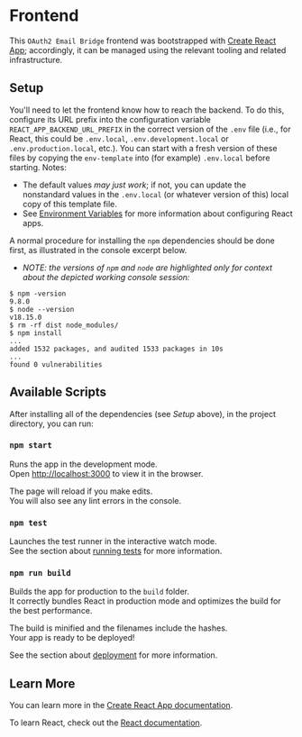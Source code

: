 # Frontend

This `OAuth2 Email Bridge` frontend was bootstrapped with [Create React App](https://github.com/facebook/create-react-app); 
accordingly, it can be managed using the relevant tooling and related infrastructure.

## Setup

You'll need to let the frontend know how to reach the backend.  To do this, configure its URL
prefix into the configuration variable `REACT_APP_BACKEND_URL_PREFIX` in the correct version
of the `.env` file (i.e., for React, this could be `.env.local`, `.env.development.local` 
or `.env.production.local`, etc.).  You can start with a fresh version of these files by
copying the `env-template` into (for example) `.env.local` before starting.  Notes:
- The default values _may just work_; if not, you can update the nonstandard values
  in the `.env.local` (or whatever version of this) local copy of this template file.
- See [Environment Variables](https://create-react-app.dev/docs/adding-custom-environment-variables/)
  for more information about configuring React apps.

A normal procedure for installing the `npm` dependencies should be done first,
as illustrated in the console excerpt below.

- _NOTE: the versions of `npm` and `node` are highlighted only for context
  about the depicted working console session:_

```shell
$ npm -version
9.8.0
$ node --version
v18.15.0
$ rm -rf dist node_modules/
$ npm install
...
added 1532 packages, and audited 1533 packages in 10s
...
found 0 vulnerabilities
```

## Available Scripts

After installing all of the dependencies (see _Setup_ above), in the project directory,
you can run:

### `npm start`

Runs the app in the development mode.\
Open [http://localhost:3000](http://localhost:3000) to view it in the browser.

The page will reload if you make edits.\
You will also see any lint errors in the console.

### `npm test`

Launches the test runner in the interactive watch mode.\
See the section about [running tests](https://facebook.github.io/create-react-app/docs/running-tests) for more information.

### `npm run build`

Builds the app for production to the `build` folder.\
It correctly bundles React in production mode and optimizes the build for the best performance.

The build is minified and the filenames include the hashes.\
Your app is ready to be deployed!

See the section about [deployment](https://facebook.github.io/create-react-app/docs/deployment) for more information.

## Learn More

You can learn more in the [Create React App documentation](https://facebook.github.io/create-react-app/docs/getting-started).

To learn React, check out the [React documentation](https://reactjs.org/).
